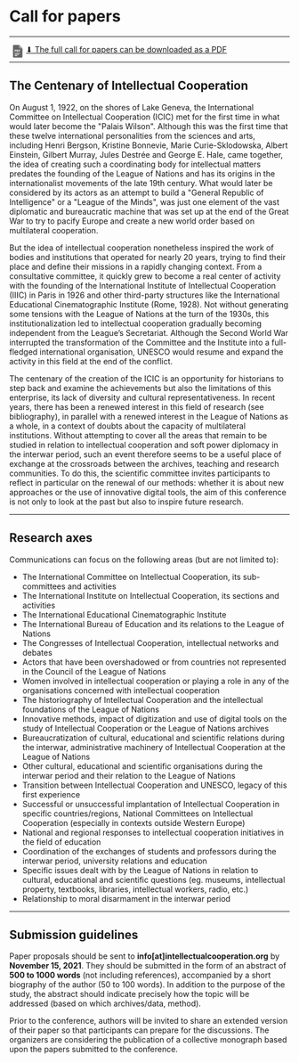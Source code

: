 # Call for papers

---

<a href="https://github.com/grandjeanmartin/intellectualcooperation/raw/gh-pages/files/ICIC2022.pdf" class="image fit"><img src="images/pdf.png" width="30" align="left">⬇︎ The full call for papers can be downloaded as a PDF</a>

---

## The Centenary of Intellectual Cooperation

On August 1, 1922, on the shores of Lake Geneva, the International Committee on Intellectual Cooperation (ICIC) met for the first time in what would later become the "Palais Wilson". Although this was the first time that these twelve international personalities from the sciences and arts, including Henri Bergson, Kristine Bonnevie, Marie Curie-Sklodowska, Albert Einstein, Gilbert Murray, Jules Destrée and George E. Hale, came together, the idea of creating such a coordinating body for intellectual matters predates the founding of the League of Nations and has its origins in the internationalist movements of the late 19th century. What would later be considered by its actors as an attempt to build a "General Republic of Intelligence"  or a "League of the Minds",  was just one element of the vast diplomatic and bureaucratic machine that was set up at the end of the Great War to try to pacify Europe and create a new world order based on multilateral cooperation.
 
But the idea of intellectual cooperation nonetheless inspired the work of bodies and institutions that operated for nearly 20 years, trying to find their place and define their missions in a rapidly changing context. From a consultative committee, it quickly grew to become a real center of activity with the founding of the International Institute of Intellectual Cooperation (IIIC) in Paris in 1926 and other third-party structures like the International Educational Cinematographic Institute (Rome, 1928). Not without generating some tensions with the League of Nations at the turn of the 1930s, this institutionalization led to intellectual cooperation gradually becoming independent from the League’s Secretariat. Although the Second World War interrupted the transformation of the Committee and the Institute into a full-fledged international organisation, UNESCO would resume and expand the activity in this field at the end of the conflict.
 
The centenary of the creation of the ICIC is an opportunity for historians to step back and examine the achievements but also the limitations of this enterprise, its lack of diversity and cultural representativeness. In recent years, there has been a renewed interest in this field of research (see bibliography), in parallel with a renewed interest in the League of Nations as a whole, in a context of doubts about the capacity of multilateral institutions. Without attempting to cover all the areas that remain to be studied in relation to intellectual cooperation and soft power diplomacy in the interwar period, such an event therefore seems to be a useful place of exchange at the crossroads between the archives, teaching and research communities. To do this, the scientific committee invites participants to reflect in particular on the renewal of our methods: whether it is about new approaches or the use of innovative digital tools, the aim of this conference is not only to look at the past but also to inspire future research. 

--- 

## Research axes

Communications can focus on the following areas (but are not limited to):

* The International Committee on Intellectual Cooperation, its sub-committees and activities
* The International Institute on Intellectual Cooperation, its sections and activities
* The International Educational Cinematographic Institute
* The International Bureau of Education and its relations to the League of Nations
* The Congresses of Intellectual Cooperation, intellectual networks and debates
* Actors that have been overshadowed or from countries not represented in the Council of the League of Nations
* Women involved in intellectual cooperation or playing a role in any of the organisations concerned with intellectual cooperation
* The historiography of Intellectual Cooperation and the intellectual foundations of the League of Nations
* Innovative methods, impact of digitization and use of digital tools on the study of Intellectual Cooperation or the League of Nations archives
* Bureaucratization of cultural, educational and scientific relations during the interwar, administrative machinery of Intellectual Cooperation at the League of Nations 
* Other cultural, educational and scientific organisations during the interwar period and their relation to the League of Nations
* Transition between Intellectual Cooperation and UNESCO, legacy of this first experience
* Successful or unsuccessful implantation of Intellectual Cooperation in specific countries/regions, National Committees on Intellectual Cooperation (especially in contexts outside Western Europe)
* National and regional responses to intellectual cooperation initiatives in the field of education
* Coordination of the exchanges of students and professors during the interwar period, university relations and education
* Specific issues dealt with by the League of Nations in relation to cultural, educational and scientific questions (eg. museums, intellectual property, textbooks, libraries, intellectual workers, radio, etc.)
* Relationship to moral disarmament in the interwar period

---

## Submission guidelines

Paper proposals should be sent to **info[at]intellectualcooperation.org** by **November 15, 2021**. They should be submitted in the form of an abstract of **500 to 1000 words** (not including references), accompanied by a short biography of the author (50 to 100 words). In addition to the purpose of the study, the abstract should indicate precisely how the topic will be addressed (based on which archives/data, method).

Prior to the conference, authors will be invited to share an extended version of their paper so that participants can prepare for the discussions. The organizers are considering the publication of a collective monograph based upon the papers submitted to the conference.
